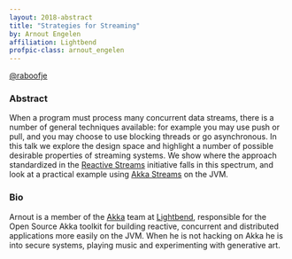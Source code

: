 ```yaml
---
layout: 2018-abstract
title: "Strategies for Streaming"
by: Arnout Engelen
affiliation: Lightbend
profpic-class: arnout_engelen
---
```


[@raboofje](https://twitter.com/raboofje)
<br/>

### Abstract

When a program must process many concurrent data streams, there is a number of general techniques available: for example you may use push or pull, and you may choose to use blocking threads or go asynchronous. In this talk we explore the design space and highlight a number of possible desirable properties of streaming systems. We show where the approach standardized in the [Reactive Streams](https://www.reactive-streams.org/) initiative falls in this spectrum, and look at a practical example using [Akka Streams](https://doc.akka.io/docs/akka/current/stream/) on the JVM.

### Bio

Arnout is a member of the [Akka](https://akka.io/) team at [Lightbend](https://www.lightbend.com/), responsible for the Open Source Akka toolkit for building reactive, concurrent and distributed applications more easily on the JVM. When he is not hacking on Akka he is into secure systems, playing music and experimenting with generative art.

